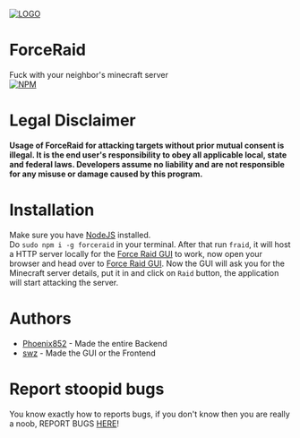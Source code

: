 [![LOGO](https://fraid.vercel.app/imgs/Logo.svg)](https://fraid.vercel.app/)  
# ForceRaid
Fuck with your neighbor's minecraft server  
[![NPM](https://nodei.co/npm/forceraid.png?downloads=true&downloadRank=true&stars=true)](https://nodei.co/npm/forceraid/)
# Legal Disclaimer
**Usage of ForceRaid for attacking targets without prior mutual consent is illegal. It is the end user's responsibility to obey all applicable local, state and federal laws. Developers assume no liability and are not responsible for any misuse or damage caused by this program.**
# Installation
Make sure you have [NodeJS](https://nodejs.org/) installed.  
Do `sudo npm i -g forceraid` in your terminal. After that run `fraid`, it will host a HTTP server locally for the [Force Raid GUI](https://fraid.vercel.app/) to work, now open your browser and head over to [Force Raid GUI](https://fraid.vercel.app/). Now the GUI will ask you for the Minecraft server details, put it in and click on `Raid` button, the application will start attacking the server.
# Authors
* [Phoenix852](https://github.com/m-Phoenix852) - Made the entire Backend
* [swz](https://swz.works) - Made the GUI or the Frontend
# Report stoopid bugs
You know exactly how to reports bugs, if you don't know then you are really a noob, REPORT BUGS [HERE](https://github.com/m-Phoenix852/ForceRaid/issues/)!
